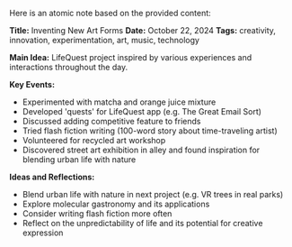 Here is an atomic note based on the provided content:

**Title:** Inventing New Art Forms
**Date:** October 22, 2024
**Tags:** creativity, innovation, experimentation, art, music, technology

**Main Idea:** LifeQuest project inspired by various experiences and interactions throughout the day.

**Key Events:**

* Experimented with matcha and orange juice mixture
* Developed 'quests' for LifeQuest app (e.g. The Great Email Sort)
* Discussed adding competitive feature to friends
* Tried flash fiction writing (100-word story about time-traveling artist)
* Volunteered for recycled art workshop
* Discovered street art exhibition in alley and found inspiration for blending urban life with nature

**Ideas and Reflections:**

* Blend urban life with nature in next project (e.g. VR trees in real parks)
* Explore molecular gastronomy and its applications
* Consider writing flash fiction more often
* Reflect on the unpredictability of life and its potential for creative expression